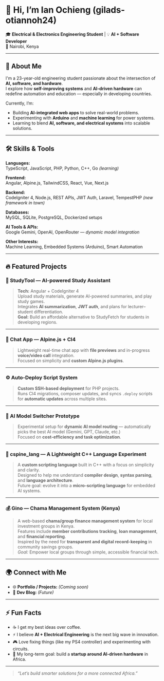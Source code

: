 # 👋 Hi, I’m Ian Ochieng (gilads-otiannoh24)

🎓 **Electrical & Electronics Engineering Student** | 💡 **AI + Software Developer**  
📍 Nairobi, Kenya

---

## 🚀 About Me

I'm a 23-year-old engineering student passionate about the intersection of **AI, software, and hardware**.  
I explore how **self-improving systems** and **AI-driven hardware** can redefine automation and education — especially in developing countries.

Currently, I’m:
- Building **AI-integrated web apps** to solve real-world problems.  
- Experimenting with **Arduino** and **machine learning** for power systems.  
- Learning to blend **AI, software, and electrical systems** into scalable solutions.  

---

## 🛠️ Skills & Tools

**Languages:**  
TypeScript, JavaScript, PHP, Python, C++, Go *(learning)*  

**Frontend:**  
Angular, Alpine.js, TailwindCSS, React, Vue, Next.js  

**Backend:**  
CodeIgniter 4, Node.js, REST APIs, JWT Auth, Laravel, TempestPHP *(new framework in town)*  

**Databases:**  
MySQL, SQLite, PostgreSQL, Dockerized setups  

**AI Tools & APIs:**  
Google Gemini, OpenAI, OpenRouter — *dynamic model integration*  

**Other Interests:**  
Machine Learning, Embedded Systems (Arduino), Smart Automation  

---

## 🔥 Featured Projects

### 🧠 StudyTool — AI-powered Study Assistant
> **Tech:** Angular + CodeIgniter 4  
> Upload study materials, generate AI-powered summaries, and play study games.  
> Integrates **AI summarization**, **JWT auth**, and plans for lecturer–student differentiation.  
> **Goal:** Build an affordable alternative to StudyFetch for students in developing regions.

---

### 💬 Chat App — Alpine.js + CI4
> Lightweight real-time chat app with **file previews** and in-progress **voice/video call** integration.  
> Focused on simplicity and **custom Alpine.js plugins**.

---

### ⚙️ Auto-Deploy Script System
> **Custom SSH-based deployment** for PHP projects.  
> Runs CI4 migrations, composer updates, and syncs `.deploy` scripts for **automatic updates** across multiple sites.

---

### 🤖 AI Model Switcher Prototype
> Experimental setup for **dynamic AI model routing** — automatically picks the best AI model (Gemini, GPT, Claude, etc.)  
> Focused on **cost-efficiency and task optimization**.

---

### 🧩 cspine_lang — A Lightweight C++ Language Experiment
> A **custom scripting language** built in C++ with a focus on simplicity and clarity.  
> Designed to help me understand **compiler design**, **syntax parsing**, and **language architecture**.  
> Future goal: evolve it into a **micro-scripting language** for embedded AI systems.

---

### 💰 Gino — Chama Management System (Kenya)
> A web-based **chama/group finance management system** for local investment groups in Kenya.  
> Features include **member contributions tracking**, **loan management**, and **financial reporting**.  
> Inspired by the need for **transparent and digital record-keeping** in community savings groups.  
> *Goal:* Empower local groups through simple, accessible financial tech.

---

## 🌍 Connect with Me

- 🌐 **Portfolio / Projects:** *(Coming soon)*  
- 🧠 **Dev Blog:** *(Future)*

---

## ⚡ Fun Facts

- ☕ I get my best ideas over coffee.  
- ⚡ I believe **AI + Electrical Engineering** is the next big wave in innovation.  
- 🎮 Love fixing things (like my PS4 controller) and experimenting with circuits.  
- 🚀 My long-term goal: build a **startup around AI-driven hardware** in Africa.  

---

> *“Let’s build smarter solutions for a more connected Africa.”*
